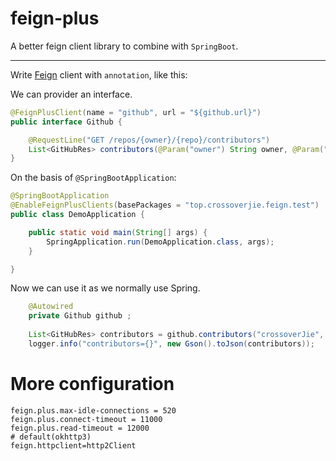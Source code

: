# feign-plus

A better feign client library to combine with `SpringBoot`.

---



Write [Feign](https://github.com/OpenFeign/feign) client with `annotation`, like this:

We can provider an interface.

```java
@FeignPlusClient(name = "github", url = "${github.url}")
public interface Github {

    @RequestLine("GET /repos/{owner}/{repo}/contributors")
    List<GitHubRes> contributors(@Param("owner") String owner, @Param("repo") String repo);
}
```

On the basis of `@SpringBootApplication`:

```java
@SpringBootApplication
@EnableFeignPlusClients(basePackages = "top.crossoverjie.feign.test")
public class DemoApplication {

	public static void main(String[] args) {
		SpringApplication.run(DemoApplication.class, args);
	}

}
```

Now we can use it as we normally use Spring.

```java
    @Autowired
    private Github github ;
    
    List<GitHubRes> contributors = github.contributors("crossoverJie", "feign-plus");
    logger.info("contributors={}", new Gson().toJson(contributors));    
```


# More configuration

```properties
feign.plus.max-idle-connections = 520
feign.plus.connect-timeout = 11000
feign.plus.read-timeout = 12000
# default(okhttp3)
feign.httpclient=http2Client
```